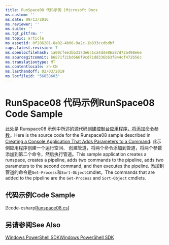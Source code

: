 ```yaml
---
title: RunSpace08 代码示例 |Microsoft Docs
ms.custom: ''
ms.date: 09/13/2016
ms.reviewer: ''
ms.suite: ''
ms.tgt_pltfrm: ''
ms.topic: article
ms.assetid: 0f286201-8a02-4b00-9a2c-1b833ccdbdbf
caps.latest.revision: 7
ms.openlocfilehash: 1a09cfee3bb317de6c1ca4dde86a87d72a498e6e
ms.sourcegitcommit: b6871f21bd666f9cd71dd336bb3f844cf472b56c
ms.translationtype: MT
ms.contentlocale: zh-CN
ms.lasthandoff: 02/03/2019
ms.locfileid: "56858603"
---
```

# <a name="runspace08-code-sample"></a><span data-ttu-id="8af40-102">RunSpace08 代码示例</span><span class="sxs-lookup"><span data-stu-id="8af40-102">RunSpace08 Code Sample</span></span>

<span data-ttu-id="8af40-103">此处是 Runspace08 示例中所述的源代码[创建控制台应用程序，将添加命令参数](http://msdn.microsoft.com/en-us/848b2b46-60f1-4a86-b448-cfc7c0cccfba)。</span><span class="sxs-lookup"><span data-stu-id="8af40-103">Here is the source code for the Runspace08 sample described in [Creating a Console Application That Adds Parameters to a Command](http://msdn.microsoft.com/en-us/848b2b46-60f1-4a86-b448-cfc7c0cccfba).</span></span> <span data-ttu-id="8af40-104">此示例应用程序创建一个运行空间、 创建管道，将两个命令添加到管道，将两个参数添加到第二个命令，然后执行管道。</span><span class="sxs-lookup"><span data-stu-id="8af40-104">This sample application creates a runspace, creates a pipeline, adds two commands to the pipeline, adds two parameters to the second command, and then executes the pipeline.</span></span> <span data-ttu-id="8af40-105">添加到管道的命令是`Get-Process`和`Sort-Object`cmdlet。</span><span class="sxs-lookup"><span data-stu-id="8af40-105">The commands that are added to the pipeline are the `Get-Process` and `Sort-Object` cmdlets.</span></span>

## <a name="code-sample"></a><span data-ttu-id="8af40-106">代码示例</span><span class="sxs-lookup"><span data-stu-id="8af40-106">Code Sample</span></span>

[!code-csharp[Runspace08.cs](../../powershell-sdk-samples/SDK-2.0/csharp/Runspace08/Runspace08.cs#L11-L86 "Runspace08.cs")]

## <a name="see-also"></a><span data-ttu-id="8af40-107">另请参阅</span><span class="sxs-lookup"><span data-stu-id="8af40-107">See Also</span></span>

[<span data-ttu-id="8af40-108">Windows PowerShell SDK</span><span class="sxs-lookup"><span data-stu-id="8af40-108">Windows PowerShell SDK</span></span>](../windows-powershell-reference.md)